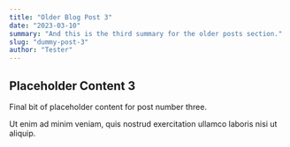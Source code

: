 ```yaml
---
title: "Older Blog Post 3"
date: "2023-03-10"
summary: "And this is the third summary for the older posts section."
slug: "dummy-post-3"
author: "Tester"
---
```


## Placeholder Content 3

Final bit of placeholder content for post number three.

Ut enim ad minim veniam, quis nostrud exercitation ullamco laboris nisi ut aliquip. 